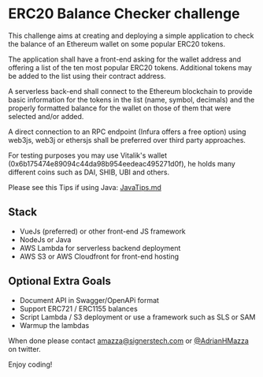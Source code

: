 # ERC20 Balance Checker challenge 

This challenge aims at creating and deploying a simple application to check the balance of an Ethereum wallet on some popular ERC20 tokens.

The application shall have a front-end asking for the wallet address and offering a list of the ten most popular ERC20 tokens.
Additional tokens may be added to the list using their contract address.

A serverless back-end shall connect to the Ethereum blockchain to provide basic information for the tokens in the list (name, symbol, decimals) and the properly formatted balance for the wallet on those of them that were selected and/or added.

A direct connection to an RPC endpoint (Infura offers a free option) using web3js, web3j or ethersjs shall be preferred over third party approaches.

For testing purposes you may use Vitalik's wallet (0x6b175474e89094c44da98b954eedeac495271d0f), he holds many different coins such as DAI, SHIB, UBI and others. 

Please see this Tips if using Java: [JavaTips.md](JavaTips.md)

## Stack
- VueJs (preferred) or other front-end JS framework
- NodeJs or Java
- AWS Lambda for serverless backend deployment
- AWS S3 or AWS Cloudfront for front-end hosting

## Optional Extra Goals
- Document API in Swagger/OpenAPi format
- Support ERC721 / ERC1155 balances
- Script Lambda / S3 deployment or use a framework such as SLS or SAM
- Warmup the lambdas

When done please contact amazza@signerstech.com or [@AdrianHMazza](https://twitter.com/AdrianHMazza) on twitter.

Enjoy coding!